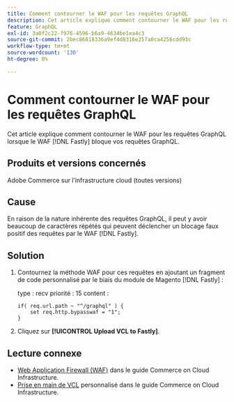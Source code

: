 ```yaml
---
title: Comment contourner le WAF pour les requêtes GraphQL
description: Cet article explique comment contourner le WAF pour les requêtes GraphQL.
feature: GraphQL
exl-id: 3a0f2c22-f976-4596-b6a9-4634be1ea4c3
source-git-commit: 2bec86818336a9ef4d8316e257a0ca4256cdd93c
workflow-type: tm+mt
source-wordcount: '130'
ht-degree: 0%

---
```


# Comment contourner le WAF pour les requêtes GraphQL

Cet article explique comment contourner le WAF pour les requêtes GraphQL lorsque le WAF [!DNL Fastly] bloque vos requêtes GraphQL.

## Produits et versions concernés

Adobe Commerce sur l’infrastructure cloud (toutes versions)

## Cause

En raison de la nature inhérente des requêtes GraphQL, il peut y avoir beaucoup de caractères répétés qui peuvent déclencher un blocage faux positif des requêtes par le WAF [!DNL Fastly].

## Solution

1. Contournez la méthode WAF pour ces requêtes en ajoutant un fragment de code personnalisé par le biais du module de Magento [!DNL Fastly] :

   type : recv
priorité : 15
content :

   ```
   if( req.url.path ~ "^/graphql" ) {
       set req.http.bypasswaf = "1";
   }
   ```

1. Cliquez sur **[!UICONTROL Upload VCL to Fastly]**.

## Lecture connexe

* [Web Application Firewall (WAF)](https://experienceleague.adobe.com/fr/docs/commerce-cloud-service/user-guide/cdn/fastly-waf-service) dans le guide Commerce on Cloud Infrastructure.
* [Prise en main de VCL](https://experienceleague.adobe.com/fr/docs/commerce-cloud-service/user-guide/cdn/custom-vcl-snippets/fastly-vcl-custom-snippets) personnalisé dans le guide Commerce on Cloud Infrastructure.
